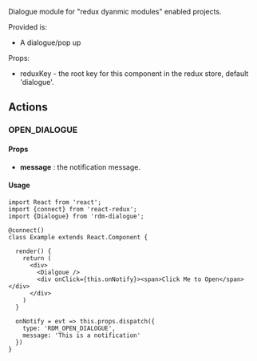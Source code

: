 Dialogue module for "redux dyanmic modules" enabled projects.

Provided is:
 - A dialogue/pop up 

Props:
 - reduxKey <string> - the root key for this component in the redux store, default 'dialogue'.

## Actions
### OPEN_DIALOGUE
#### Props
- __message__ <string> : the notification message.

#### Usage
```
import React from 'react';
import {connect} from 'react-redux';
import {Dialogue} from 'rdm-dialogue';

@connect()
class Example extends React.Component {

  render() {
    return (
      <div>
        <Dialgoue />
        <div onClick={this.onNotify}><span>Click Me to Open</span></div>
      </div>
    )
  }
  
  onNotify = evt => this.props.dispatch({
    type: 'RDM_OPEN_DIALOGUE',
    message: 'This is a notification'
  })
}
```
